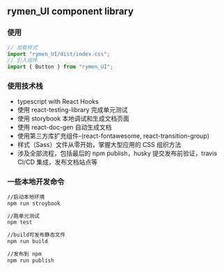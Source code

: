 ## rymen_UI component library

### 使用

```javascript
// 加载样式
import "rymen_UI/dist/index.css";
// 引入组件
import { Button } from "rymen_UI";
```

### 使用技术栈

- typescript with React Hooks
- 使用 react-testing-library 完成单元测试
- 使用 storybook 本地调试和生成文档页面
- 使用 react-doc-gen 自动生成文档
- 使用第三方库扩充组件-(react-fontawesome, react-transition-group)
- 样式（Sass）文件从零开始，掌握大型应用的 CSS 组织方法
- 涉及全部流程，包括最后的 npm publish，husky 提交发布前验证，travis CI/CD 集成，发布文档站点等

### 一些本地开发命令

```bash
//启动本地环境
npm run stroybook

//跑单元测试
npm test

//build可发布静态文件
npm run build

//发布到 npm
npm run publish
```
